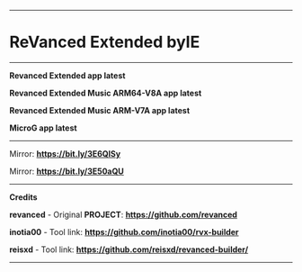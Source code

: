 **********************************
# ReVanced Extended **byIE**
**********************************
**Revanced Extended app latest**

**Revanced Extended Music ARM64-V8A app latest**

**Revanced Extended Music ARM-V7A app latest**

**MicroG app latest**
**********************************
Mirror: **https://bit.ly/3E6QlSy**

Mirror: **https://bit.ly/3E50aQU**
**********************************
**Credits**

**revanced** - Original **PROJECT**: **https://github.com/revanced**

**inotia00** - Tool link: **https://github.com/inotia00/rvx-builder**

**reisxd** - Tool link: **https://github.com/reisxd/revanced-builder/**
**********************************




